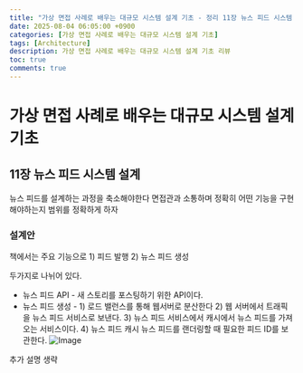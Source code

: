```yaml
---
title: "가상 면접 사례로 배우는 대규모 시스템 설계 기초 - 정리 11장 뉴스 피드 시스템 설"
date: 2025-08-04 06:05:00 +0900
categories: [가상 면접 사례로 배우는 대규모 시스템 설계 기초]
tags: [Architecture]
description: 가상 면접 사례로 배우는 대규모 시스템 설계 기초 리뷰
toc: true
comments: true
---
```


# 가상 면접 사례로 배우는 대규모 시스템 설계 기초 

## 11장 뉴스 피드 시스템 설계

뉴스 피드를 설계하는 과정을 축소해야한다 면접관과 소통하며 정확히 어떤 기능을 구현해야하는지 범위를 정확하게 하자

### 설계안

책에서는 주요 기능으로 1) 피드 발행 2) 뉴스 피드 생성 

두가지로 나뉘어 있다.

- 뉴스 피드 API - 새 스토리를 포스팅하기 위한 API이다. 
- 뉴스 피드 생성 - 1) 로드 밸런스를 통해 웹서버로 분산한다 2) 웹 서버에서 트래픽을 뉴스 피드 서비스로 보낸다. 3) 뉴스 피드 서비스에서 캐시에서 뉴스 피드를 가져오는 서비스이다. 4) 뉴스 피드 캐시 뉴스 피드를 랜더링할 때 필요한 피드 ID를 보관한다.
![Image](https://prod-files-secure.s3.us-west-2.amazonaws.com/e6db513d-ec54-40ff-aa74-2487b0bcfe15/03050472-2062-479b-9f2f-83c696a2a033/Untitled.png?X-Amz-Algorithm=AWS4-HMAC-SHA256&X-Amz-Content-Sha256=UNSIGNED-PAYLOAD&X-Amz-Credential=ASIAZI2LB466V7T4XE6D%2F20250805%2Fus-west-2%2Fs3%2Faws4_request&X-Amz-Date=20250805T061022Z&X-Amz-Expires=3600&X-Amz-Security-Token=IQoJb3JpZ2luX2VjEB4aCXVzLXdlc3QtMiJHMEUCIQDxrWWdZm4AHYn9cidGzmjI7WXTA8uIcx%2BeQJMfU1mHzAIgdca6KV3vhPjR5tLl0VLXcSl00NtHbTMcvOfDZk2agmQq%2FwMIVxAAGgw2Mzc0MjMxODM4MDUiDGq%2FGUsk%2FW3gwM15kSrcA4edbTt0y0CrLL65T7E0osf96TbbTQHVjocYi101qLvvpXC4U5iVIqkwlxhqFJlg03Nj34RTCxHcG6L88wR8SgsTz3CHrD9%2FPygB4y4b6tjKPjsQp3qrR5i87CTPaDYnUb7IpkJNdvJ%2BueXC5UKikBjVmzjIZe8hpCRFLPA%2Fsjn9ttWM2TyBNO9Gy8qgkOq%2BfSttQPOvGkVdpWsRD0Up0STfNlJD%2FiwJ8lL1hx7dnIb5K4MvocQIxNYtmK%2FnGRB64E%2FjuNt20oQXbxDC5jPtZMrdcayOmubhDdvdBzA9wx3%2F2Tpt76beXhv%2FHB%2Ban6gR1n964TGSJWHJInfd622MymW4%2FiRUK01dfIv0y86xejNu7UyKPfDd9gf4D1JbJDAbgZUCzUYY9Nw9l2ZRYhM%2BihmXsdCbanyl9BJNjUHaBI8gtRgnjbaBKx5G9%2BCZYUZDr7qmqeCnfj%2FLKto9KMlrlTT2LF6jUANvSfu1s2pzq7ImTreO5UKc7rMnwjhQOcZcuSIcZlyb95e897lCyrudPUcYVmwsKOyGVfmMArcF7IeRL4r16qhyKJ13v%2F%2FFkVfktA8OpIbzvHvPFBbLMzpfYCtGAp3ZxkdpD7OjDQFFz9uHP70OWe4F0knGem5PMJSzxsQGOqUB2DBynWT%2BFHkz5tz%2FsGr0bmFhrTCiugUUJKsrLPtJeuXKe0WFYqdgNLa%2FDt3wyHxaLE3%2F1dNbVw9o7w0HoUFxBMWy9b%2BT4ACaqLaKJqT3J%2BBMkw0%2B2DaYmK0gcKCSUM6Zg7cWxzigcmMLkHkyNu7CGPnE6qRpQUElbwFcU5u68mCrLp7yBa07x9RGaWFg6qw17GG4k0Y9Oeqk8TjN4c4V7el%2BRKt%2F&X-Amz-Signature=eb4f20a278d744739ee38fd4340f99ab27446cb19ae3315726d3701d839bd334&X-Amz-SignedHeaders=host&x-amz-checksum-mode=ENABLED&x-id=GetObject)

추가 설명 생략


